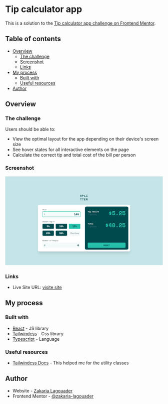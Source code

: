 # Tip calculator app

This is a solution to the [Tip calculator app challenge on Frontend Mentor](https://www.frontendmentor.io/challenges/tip-calculator-app-ugJNGbJUX).

## Table of contents

- [Overview](#overview)
  - [The challenge](#the-challenge)
  - [Screenshot](#screenshot)
  - [Links](#links)
- [My process](#my-process)
  - [Built with](#built-with)
  - [Useful resources](#useful-resources)
- [Author](#author)


## Overview

### The challenge

Users should be able to:

- View the optimal layout for the app depending on their device's screen size
- See hover states for all interactive elements on the page
- Calculate the correct tip and total cost of the bill per person

### Screenshot

![](./screenshot/screenshot.png)


### Links

- Live Site URL: [visite site](https://zakaria-lagouader.github.io/tip-calculator)

## My process

### Built with


- [React](https://reactjs.org/) - JS library
- [Tailwindcss](https://tailwindcss.com/) - Css library
- [Typescript](https://www.typescriptlang.org/) - Language



### Useful resources

- [Tailwindcss Docs](https://tailwindcss.com/docs/installation) - This helped me for the utility classes


## Author

- Website - [Zakaria Lagouader](https://zakaria-lagouader.github.io/portfolio/)
- Frontend Mentor - [@zakaria-lagouader](https://www.frontendmentor.io/profile/zakaria-lagouader)

